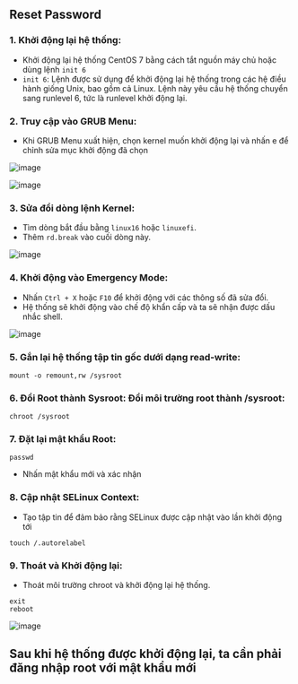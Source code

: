 ## Reset Password
### 1. Khởi động lại hệ thống: 
- Khởi động lại hệ thống CentOS 7 bằng cách tắt nguồn máy chủ hoặc dùng lệnh `init 6`
- `init 6`: Lệnh được sử dụng để khởi động lại hệ thống trong các hệ điều hành giống Unix, bao gồm cả Linux. Lệnh này yêu cầu hệ thống chuyển sang runlevel 6, tức là runlevel khởi động lại.

### 2. Truy cập vào GRUB Menu: 
- Khi GRUB Menu xuất hiện, chọn kernel muốn khởi động lại và nhấn e để chỉnh sửa mục khởi động đã chọn

![image](https://github.com/user-attachments/assets/d75adb7d-85e4-430d-96da-c889f3363fb7)

![image](https://github.com/user-attachments/assets/e51d91e4-d83a-4271-8362-cbdb42296ade)

### 3. Sửa đổi dòng lệnh Kernel: 
- Tìm dòng bắt đầu bằng `linux16` hoặc `linuxefi`.
- Thêm `rd.break` vào cuối dòng này.

![image](https://github.com/user-attachments/assets/0d265bef-c245-4341-8510-108136eba457)

### 4. Khởi động vào Emergency Mode: 
- Nhấn `Ctrl + X` hoặc `F10` để khởi động với các thông số đã sửa đổi.
- Hệ thống sẽ khởi động vào chế độ khẩn cấp và ta sẽ nhận được dấu nhắc shell.

![image](https://github.com/user-attachments/assets/4b4287ed-c210-4b8f-9c8d-6c6c2b834260)

### 5. Gắn lại hệ thống tập tin gốc dưới dạng read-write:
```
mount -o remount,rw /sysroot
```

### 6. Đổi Root thành Sysroot: Đổi môi trường root thành /sysroot:
```
chroot /sysroot
```

### 7. Đặt lại mật khẩu Root:
```
passwd
```
- Nhấn mật khẩu mới và xác nhận

### 8. Cập nhật SELinux Context:
- Tạo tập tin để đảm bảo rằng SELinux được cập nhật vào lần khởi động tới
```
touch /.autorelabel
```

### 9. Thoát và Khởi động lại:
- Thoát môi trường chroot và khởi động lại hệ thống.
```
exit
reboot 
```
![image](https://github.com/user-attachments/assets/ac6daf20-b446-4506-9fac-0237c42c48d6)

## Sau khi hệ thống được khởi động lại, ta cần phải đăng nhập root với mật khẩu mới 
